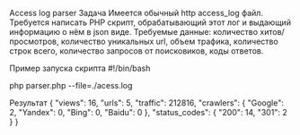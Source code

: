 Access log parser
Задача
Имеется обычный http access_log файл. Требуется написать PHP скрипт, обрабатывающий этот лог и выдающий информацию о нём в json виде. Требуемые данные: количество хитов/просмотров, количество уникальных url, объем трафика, количество строк всего, количество запросов от поисковиков, коды ответов.

Пример запуска скрипта
#!/bin/bash

php parser.php --file=./acess.log

Результат
{ "views": 16, "urls": 5, "traffic": 212816, "crawlers": { "Google": 2, "Yandex": 0, "Bing": 0, "Baidu": 0 }, "status_codes": { "200": 14, "301": 2 } }
